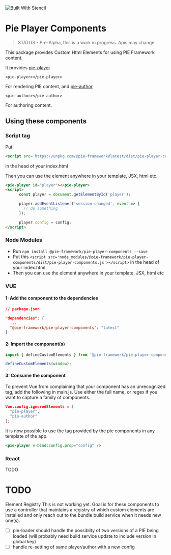 ![Built With Stencil](https://img.shields.io/badge/-Built%20With%20Stencil-16161d.svg?logo=data%3Aimage%2Fsvg%2Bxml%3Bbase64%2CPD94bWwgdmVyc2lvbj0iMS4wIiBlbmNvZGluZz0idXRmLTgiPz4KPCEtLSBHZW5lcmF0b3I6IEFkb2JlIElsbHVzdHJhdG9yIDE5LjIuMSwgU1ZHIEV4cG9ydCBQbHVnLUluIC4gU1ZHIFZlcnNpb246IDYuMDAgQnVpbGQgMCkgIC0tPgo8c3ZnIHZlcnNpb249IjEuMSIgaWQ9IkxheWVyXzEiIHhtbG5zPSJodHRwOi8vd3d3LnczLm9yZy8yMDAwL3N2ZyIgeG1sbnM6eGxpbms9Imh0dHA6Ly93d3cudzMub3JnLzE5OTkveGxpbmsiIHg9IjBweCIgeT0iMHB4IgoJIHZpZXdCb3g9IjAgMCA1MTIgNTEyIiBzdHlsZT0iZW5hYmxlLWJhY2tncm91bmQ6bmV3IDAgMCA1MTIgNTEyOyIgeG1sOnNwYWNlPSJwcmVzZXJ2ZSI%2BCjxzdHlsZSB0eXBlPSJ0ZXh0L2NzcyI%2BCgkuc3Qwe2ZpbGw6I0ZGRkZGRjt9Cjwvc3R5bGU%2BCjxwYXRoIGNsYXNzPSJzdDAiIGQ9Ik00MjQuNywzNzMuOWMwLDM3LjYtNTUuMSw2OC42LTkyLjcsNjguNkgxODAuNGMtMzcuOSwwLTkyLjctMzAuNy05Mi43LTY4LjZ2LTMuNmgzMzYuOVYzNzMuOXoiLz4KPHBhdGggY2xhc3M9InN0MCIgZD0iTTQyNC43LDI5Mi4xSDE4MC40Yy0zNy42LDAtOTIuNy0zMS05Mi43LTY4LjZ2LTMuNkgzMzJjMzcuNiwwLDkyLjcsMzEsOTIuNyw2OC42VjI5Mi4xeiIvPgo8cGF0aCBjbGFzcz0ic3QwIiBkPSJNNDI0LjcsMTQxLjdIODcuN3YtMy42YzAtMzcuNiw1NC44LTY4LjYsOTIuNy02OC42SDMzMmMzNy45LDAsOTIuNywzMC43LDkyLjcsNjguNlYxNDEuN3oiLz4KPC9zdmc%2BCg%3D%3D&colorA=16161d&style=flat-square)

# Pie Player Components

> STATUS - Pre-Alpha, this is a work in progress. Apis may change.

This package provides Custom Html Elements for using PIE Framework content.

It provides [pie-player](src/components/pie-player/readme.md)

`<pie-player></pie-player>`

For rendering PIE content, and [pie-author](src/components/pie-player/readme.md)


`<pie-author></pie-author>`

For authoring content.

## Using these components

### Script tag


Put  

```html
<script src='https://unpkg.com/@pie-framework@latest/dist/pie-player-components.js'></script>
``` 

in the head of your index.html

Then you can use the element anywhere in your template, JSX, html etc.

```html
<pie-player id="player"></pie-player>
<script>
      const player = document.getElementById('player');

      player.addEventListener('session-changed', event => {
        // do something
      });

      player.config = config;
</script>
```

### Node Modules
- Run `npm install @pie-framework/pie-player-components --save`
- Put this `<script src='node_modules/@pie-framework/pie-player-components/dist/pie-player-components.js'></script>` in the head of your index.html
- Then you can use the element anywhere in your template, JSX, html etc

### VUE


#### 1: Add the component to the dependencies

```json
// package.json

"dependencies": {
  ...
  "@pie-framework/pie-player-components": "latest"
}
```

#### 2: Import the component(s)

```javascript
import { defineCustomElements } from '@pie-framework/pie-player-components/dist/loader';

defineCustomElements(window);
```

#### 3: Consume the component

To prevent Vue from complaining that your component has an unrecognized tag, add the following in main.js. Use either the full name, or regex if you want to capture a family of components.

```json
Vue.config.ignoredElements = [
  "pie-player",
  "pie-author"
];
```

It is now possible to use the tag provided by the pie components in any template of the app.

```html
<pie-player v-bind:config.prop="config" />
```


### React

TODO



# TODO

Element Registry
This is not working yet. Goal is for these components to use a controller that maintains a registry of which custom elements are installed and only reach out to the bundle build service when it needs new one(s). 



- [ ] pie-loader should handle the possiblity of two versions of a PIE being loaded (will probably need build service update to include version in global key)
- [ ] handle re-setting of same player/author with a new config
